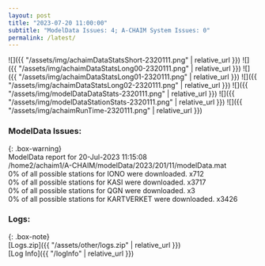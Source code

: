 ```yaml
---
layout: post
title: "2023-07-20 11:00:00"
subtitle: "ModelData Issues: 4; A-CHAIM System Issues: 0"
permalink: /latest/
---
```


![]({{ "/assets/img/achaimDataStatsShort-2320111.png" | relative_url }})
![]({{ "/assets/img/achaimDataStatsLong00-2320111.png" | relative_url }})
![]({{ "/assets/img/achaimDataStatsLong01-2320111.png" | relative_url }})
![]({{ "/assets/img/achaimDataStatsLong02-2320111.png" | relative_url }})
![]({{ "/assets/img/modelDataDataStats-2320111.png" | relative_url }})
![]({{ "/assets/img/modelDataStationStats-2320111.png" | relative_url }})
![]({{ "/assets/img/achaimRunTime-2320111.png" | relative_url }})


### ModelData Issues:  
  
{: .box-warning}  
 ModelData report for 20-Jul-2023 11:15:08   
 /home2/achaim1/A-CHAIM/modelData/2023/201/11/modelData.mat   
 0% of all possible stations for IONO were downloaded. x712   
 0% of all possible stations for KASI were downloaded. x3717   
 0% of all possible stations for QGN were downloaded. x3   
 0% of all possible stations for KARTVERKET were downloaded. x3426   
  


### Logs:  
  
{: .box-note}  
[Logs.zip]({{ "/assets/other/logs.zip" | relative_url }})  
[Log Info]({{ "/logInfo" | relative_url }})  
